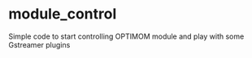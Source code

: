 # module_control
Simple code to start controlling OPTIMOM module and play with some Gstreamer plugins
